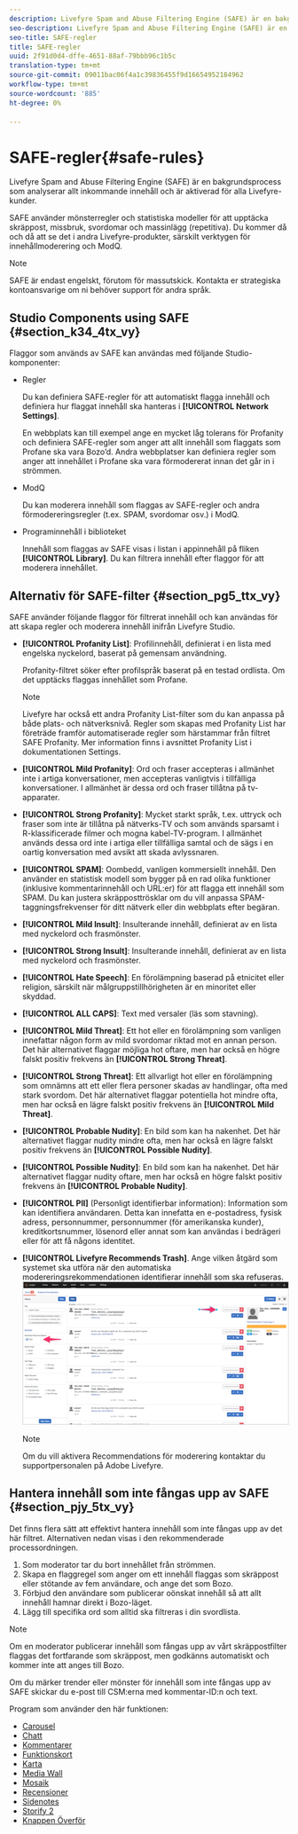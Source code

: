 ```yaml
---
description: Livefyre Spam and Abuse Filtering Engine (SAFE) är en bakgrundsprocess som analyserar allt inkommande innehåll och är aktiverad för alla Livefyre-kunder.
seo-description: Livefyre Spam and Abuse Filtering Engine (SAFE) är en bakgrundsprocess som analyserar allt inkommande innehåll och är aktiverad för alla Livefyre-kunder.
seo-title: SAFE-regler
title: SAFE-regler
uuid: 2f91d0d4-dffe-4651-88af-79bbb96c1b5c
translation-type: tm+mt
source-git-commit: 09011bac06f4a1c39836455f9d16654952184962
workflow-type: tm+mt
source-wordcount: '885'
ht-degree: 0%

---
```



# SAFE-regler{#safe-rules}

Livefyre Spam and Abuse Filtering Engine (SAFE) är en bakgrundsprocess som analyserar allt inkommande innehåll och är aktiverad för alla Livefyre-kunder.



SAFE använder mönsterregler och statistiska modeller för att upptäcka skräppost, missbruk, svordomar och massinlägg (repetitiva). Du kommer då och då att se det i andra Livefyre-produkter, särskilt verktygen för innehållmoderering och ModQ.

>[!NOTE]
>
>SAFE är endast engelskt, förutom för massutskick. Kontakta er strategiska kontoansvarige om ni behöver support för andra språk.

## Studio Components using SAFE {#section_k34_4tx_vy}

Flaggor som används av SAFE kan användas med följande Studio-komponenter:

* Regler

   Du kan definiera SAFE-regler för att automatiskt flagga innehåll och definiera hur flaggat innehåll ska hanteras i **[!UICONTROL Network Settings]**.

   En webbplats kan till exempel ange en mycket låg tolerans för Profanity och definiera SAFE-regler som anger att allt innehåll som flaggats som Profane ska vara Bozo’d. Andra webbplatser kan definiera regler som anger att innehållet i Profane ska vara förmodererat innan det går in i strömmen.

* ModQ

   Du kan moderera innehåll som flaggas av SAFE-regler och andra förmodereringsregler (t.ex. SPAM, svordomar osv.) i ModQ.

* Programinnehåll i biblioteket

   Innehåll som flaggas av SAFE visas i listan i appinnehåll på fliken **[!UICONTROL Library]**. Du kan filtrera innehåll efter flaggor för att moderera innehållet.

## Alternativ för SAFE-filter {#section_pg5_ttx_vy}

SAFE använder följande flaggor för filtrerat innehåll och kan användas för att skapa regler och moderera innehåll inifrån Livefyre Studio.

* **[!UICONTROL Profanity List]**: Profilinnehåll, definierat i en lista med engelska nyckelord, baserat på gemensam användning.

   Profanity-filtret söker efter profilspråk baserat på en testad ordlista. Om det upptäcks flaggas innehållet som Profane.

   >[!NOTE]
   >
   >Livefyre har också ett andra Profanity List-filter som du kan anpassa på både plats- och nätverksnivå. Regler som skapas med Profanity List har företräde framför automatiserade regler som härstammar från filtret SAFE Profanity. Mer information finns i avsnittet Profanity List i dokumentationen Settings.

* **[!UICONTROL Mild Profanity]**: Ord och fraser accepteras i allmänhet inte i artiga konversationer, men accepteras vanligtvis i tillfälliga konversationer. I allmänhet är dessa ord och fraser tillåtna på tv-apparater.
* **[!UICONTROL Strong Profanity]**: Mycket starkt språk, t.ex. uttryck och fraser som inte är tillåtna på nätverks-TV och som används sparsamt i R-klassificerade filmer och mogna kabel-TV-program. I allmänhet används dessa ord inte i artiga eller tillfälliga samtal och de sägs i en oartig konversation med avsikt att skada avlyssnaren.
* **[!UICONTROL SPAM]**: Oombedd, vanligen kommersiellt innehåll. Den använder en statistisk modell som bygger på en rad olika funktioner (inklusive kommentarinnehåll och URL:er) för att flagga ett innehåll som SPAM. Du kan justera skräpposttrösklar om du vill anpassa SPAM-taggningsfrekvenser för ditt nätverk eller din webbplats efter begäran.
* **[!UICONTROL Mild Insult]**: Insulterande innehåll, definierat av en lista med nyckelord och frasmönster.
* **[!UICONTROL Strong Insult]**: Insulterande innehåll, definierat av en lista med nyckelord och frasmönster.
* **[!UICONTROL Hate Speech]**: En förolämpning baserad på etnicitet eller religion, särskilt när målgruppstillhörigheten är en minoritet eller skyddad.
* **[!UICONTROL ALL CAPS]**: Text med versaler (läs som stavning).
* **[!UICONTROL Mild Threat]**: Ett hot eller en förolämpning som vanligen innefattar någon form av mild svordomar riktad mot en annan person. Det här alternativet flaggar möjliga hot oftare, men har också en högre falskt positiv frekvens än **[!UICONTROL Strong Threat]**.

* **[!UICONTROL Strong Threat]**: Ett allvarligt hot eller en förolämpning som omnämns att ett eller flera personer skadas av handlingar, ofta med stark svordom. Det här alternativet flaggar potentiella hot mindre ofta, men har också en lägre falskt positiv frekvens än **[!UICONTROL Mild Threat]**.

* **[!UICONTROL Probable Nudity]**: En bild som kan ha nakenhet. Det här alternativet flaggar nudity mindre ofta, men har också en lägre falskt positiv frekvens än **[!UICONTROL Possible Nudity]**.

* **[!UICONTROL Possible Nudity]**: En bild som kan ha nakenhet. Det här alternativet flaggar nudity oftare, men har också en högre falskt positiv frekvens än **[!UICONTROL Probable Nudity]**.

* **[!UICONTROL PII]** (Personligt identifierbar information): Information som kan identifiera användaren. Detta kan innefatta en e-postadress, fysisk adress, personnummer, personnummer (för amerikanska kunder), kreditkortsnummer, lösenord eller annat som kan användas i bedrägeri eller för att få någons identitet.
* **[!UICONTROL Livefyre Recommends Trash]**. Ange vilken åtgärd som systemet ska utföra när den automatiska modereringsrekommendationen identifierar innehåll som ska refuseras.  ![](assets/mod_reco1.png)

   >[!NOTE]
   >
   >Om du vill aktivera Recommendations för moderering kontaktar du supportpersonalen på Adobe Livefyre.

## Hantera innehåll som inte fångas upp av SAFE {#section_pjy_5tx_vy}

Det finns flera sätt att effektivt hantera innehåll som inte fångas upp av det här filtret. Alternativen nedan visas i den rekommenderade processordningen.

1. Som moderator tar du bort innehållet från strömmen.
1. Skapa en flaggregel som anger om ett innehåll flaggas som skräppost eller stötande av fem användare, och ange det som Bozo.
1. Förbjud den användare som publicerar oönskat innehåll så att allt innehåll hamnar direkt i Bozo-läget.
1. Lägg till specifika ord som alltid ska filtreras i din svordlista.

>[!NOTE]
>
>Om en moderator publicerar innehåll som fångas upp av vårt skräppostfilter flaggas det fortfarande som skräppost, men godkänns automatiskt och kommer inte att anges till Bozo.

Om du märker trender eller mönster för innehåll som inte fångas upp av SAFE skickar du e-post till CSM:erna med kommentar-ID:n och text.



Program som använder den här funktionen:

* [Carousel](/help/using/c-about-apps/c-carousel-app/c-carousel-app.md#c_carousel_app)
* [Chatt](/help/using/c-about-apps/c-chat-app/c-chat-app.md#c_chat_app)
* [Kommentarer](/help/using/c-about-apps/c-comments/c-comments.md)
* [Funktionskort](/help/using/c-about-apps/c-feature-card-app/c-feature-card-app.md#c_feature_card_app)
* [Karta](/help/using/c-about-apps/c-map-app/c-map-app.md#c_map_app)
* [Media Wall](/help/using/c-about-apps/c-media-wall-app/c-media-wall-app.md#c_media_wall_app)
* [Mosaik](/help/using/c-about-apps/c-mosaic-app/c-mosaic-app.md#c_mosaic_app)
* [Recensioner](/help/using/c-about-apps/c-reviews-app/c-reviews-app.md#c_reviews_app)
* [Sidenotes](/help/using/c-about-apps/c-sidenotes-app/c-sidenotes-app.md#c_sidenotes_app)
* [Storify 2](/help/using/c-about-apps/c-storify2/c-storify2.md#c_storify2)
* [Knappen Överför](/help/using/c-about-apps/c-upload-button-app/c-upload-button-app.md#c_upload_button_app)

